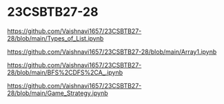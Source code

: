 # 23CSBTB27-28
https://github.com/Vaishnavi1657/23CSBTB27-28/blob/main/Types_of_List.ipynb

https://github.com/Vaishnavi1657/23CSBTB27-28/blob/main/Array1.ipynb

https://github.com/Vaishnavi1657/23CSBTB27-28/blob/main/BFS%2CDFS%2CA_.ipynb

https://github.com/Vaishnavi1657/23CSBTB27-28/blob/main/Game_Strategy.ipynb
